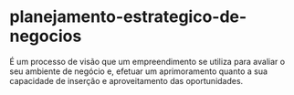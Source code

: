 # planejamento-estrategico-de-negocios
É um processo de visão que um empreendimento se utiliza para avaliar o seu ambiente de negócio e, efetuar um aprimoramento quanto a sua capacidade de inserção e aproveitamento das oportunidades.
